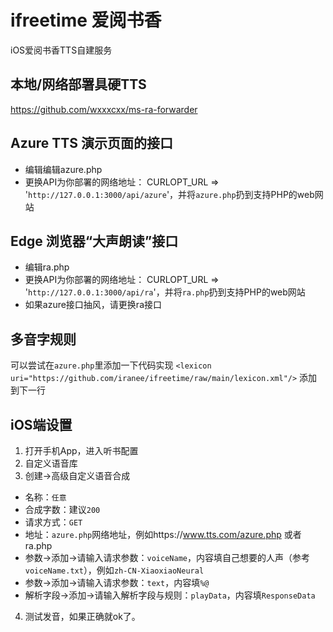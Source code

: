 # ifreetime 爱阅书香
iOS爱阅书香TTS自建服务

## 本地/网络部署具硬TTS
https://github.com/wxxxcxx/ms-ra-forwarder

## Azure TTS 演示页面的接口
* 编辑编辑azure.php
* 更换API为你部署的网络地址：  CURLOPT_URL => '`http://127.0.0.1:3000/api/azure`'，并将`azure.php`扔到支持PHP的web网站

##  Edge 浏览器“大声朗读”接口
* 编辑ra.php
* 更换API为你部署的网络地址：  CURLOPT_URL => '`http://127.0.0.1:3000/api/ra`'，并将`ra.php`扔到支持PHP的web网站
* 如果azure接口抽风，请更换ra接口

## 多音字规则
可以尝试在`azure.php`里添加一下代码实现
`<lexicon uri="https://github.com/iranee/ifreetime/raw/main/lexicon.xml"/>`
添加到<voice name="' . $voiceName . '">下一行

## iOS端设置
1. 打开手机App，进入听书配置
2. 自定义语音库
3. 创建->高级自定义语音合成
* 名称：`任意`
* 合成字数：建议`200`
* 请求方式：`GET`
* 地址：`azure.php`网络地址，例如https://www.tts.com/azure.php 或者ra.php
* 参数->添加->请输入请求参数：`voiceName`，内容填自己想要的人声（参考`voiceName.txt`），例如`zh-CN-XiaoxiaoNeural`
* 参数->添加->请输入请求参数：`text`，内容填`%@`
* 解析字段->添加->请输入解析字段与规则：`playData`，内容填`ResponseData`
4. 测试发音，如果正确就ok了。
